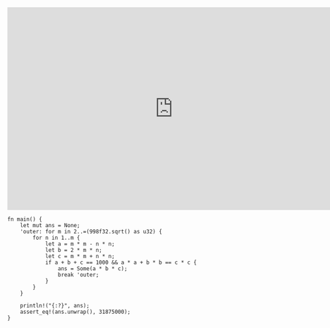 <html><iframe src="https://docs.google.com/presentation/d/e/2PACX-1vTgPBoDy_VKs7ueLoACi3jIhlBTjL9t0-YJ9neaBWqF6nRTr-KM_y0l7a1ReHddjGLlDgpArbSzZS_D/embed?start=false&loop=false&delayms=60000" frameborder="0" width="750" height="460" allowfullscreen="true" mozallowfullscreen="true" webkitallowfullscreen="true"></iframe></html>

```rust,editable
fn main() {
    let mut ans = None;
    'outer: for m in 2..=(998f32.sqrt() as u32) {
        for n in 1..m {
            let a = m * m - n * n;
            let b = 2 * m * n;
            let c = m * m + n * n;
            if a + b + c == 1000 && a * a + b * b == c * c {
                ans = Some(a * b * c);
                break 'outer;
            }
        }
    }

    println!("{:?}", ans);
    assert_eq!(ans.unwrap(), 31875000);
}
```
